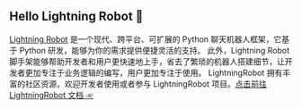 ## Hello Lightning Robot 👋

[Lightning Robot](https://lightningrobot.github.io/) 是一个现代、跨平台、可扩展的 Python 聊天机器人框架，它基于 Python 研发，能够为你的需求提供便捷灵活的支持。
此外，Lightning Robot 脚手架能够帮助开发者和用户更快速地上手，省去了繁琐的机器人搭建细节，让开发者更加专注于业务逻辑的编写，用户更加专注于使用。
LightningRobot 拥有丰富的社区资源，欢迎开发者使用或者参与 LightningRobot 项目。[点击前往 LightningRobot 文档 ☞](https://lightningrobot.github.io/)
